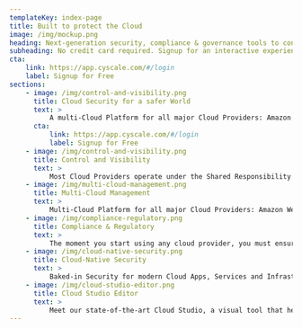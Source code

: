 ```yaml
---
templateKey: index-page
title: Built to protect the Cloud
image: /img/mockup.png
heading: Next-generation security, compliance & governance tools to continuously identify vulnerabilities, avoid data loss & protect cloud environments with automatic remediations.
subheading: No credit card required. Signup for an interactive experience!
cta:
    link: https://app.cyscale.com/#/login
    label: Signup for Free
sections:
    - image: /img/control-and-visibility.png
      title: Cloud Security for a safer World
      text: >
          A multi-Cloud Platform for all major Cloud Providers: Amazon Web Services, Microsoft Azure, Google Cloud, Oracle Cloud and IBM Cloud. We handle Cloud Native Security (VMs, Network, Serverless, Databases, Apps), Vulnerability and Threat Management, Cloud Inventory, Cost reduction, Compliance and Secure Cloud Design.
      cta:
          link: https://app.cyscale.com/#/login
          label: Signup for Free
    - image: /img/control-and-visibility.png
      title: Control and Visibility
      text: >
          Most Cloud Providers operate under the Shared Responsibility Model, which puts you in charge of Security in the Cloud. You have the responsibility to protect your biggest asset: your data. Having a single dashboard to visualise and protect your multi-cloud infrastructure is the best way to tackle the advanced persistent threats targeting the Cloud.
    - image: /img/multi-cloud-management.png
      title: Multi-Cloud Management
      text: >
          Multi-Cloud Platform for all major Cloud Providers: Amazon Web Services, Microsoft Azure, Google Cloud, Oracle Cloud and IBM Cloud. We handle Cloud Native Security (VMs, Network, Serverless, Databases, Apps), Vulnerability and Threat Management, Cloud Inventory, Cost reduction, Compliance and Secure Design.
    - image: /img/compliance-regulatory.png
      title: Compliance & Regulatory
      text: >
          The moment you start using any cloud provider, you must ensure compliance with various regulations and certifications. Each industry is different and can fall under the incidence of sector-specific legislation such as HIPAA for health data in the US or NIST for organizations working with the US government or general standards like CIS or PCI-DSS for payments. Increasingly though, general data protection regulations such as the GDPR in Europe, CCPA in California, LGPD in Brazil etc. have made data protection mandatory by law, with hefty fines applied to those who do not comply with their requirements. We can help you with all of them by automating and generating Compliance Assessments for each of your cloud environments.
    - image: /img/cloud-native-security.png
      title: Cloud-Native Security
      text: >
          Baked-in Security for modern Cloud Apps, Services and Infrastructures. Kubernetes, Docker images and containers, Terraform, Serverless, Cloud Resources… too many to even remember, let alone manage! We have you covered with a single, agentless tool, so that you don’t have to install and maintain anything. Cyscale Platform was born in the Cloud to protect the Cloud. Make Cyscale your Cloud Native Team today!
    - image: /img/cloud-studio-editor.png
      title: Cloud Studio Editor
      text: >
          Meet our state-of-the-art Cloud Studio, a visual tool that helps you design and deploy your cloud infrastructures with security in mind while knowing the costs upfront and ensuring continuous regulatory compliance. No other product out there offers this functionality. Have a Secure Cloud, your way! Without code, scripts and months of cloud training and certifications.
---
```

